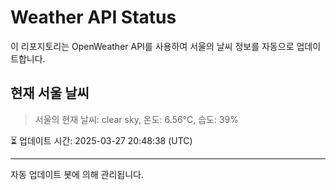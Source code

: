 
# Weather API Status

이 리포지토리는 OpenWeather API를 사용하여 서울의 날씨 정보를 자동으로 업데이트합니다.

## 현재 서울 날씨
> 서울의 현재 날씨: clear sky, 온도: 6.56°C, 습도: 39%

⏳ 업데이트 시간: 2025-03-27 20:48:38 (UTC)

---
자동 업데이트 봇에 의해 관리됩니다.
